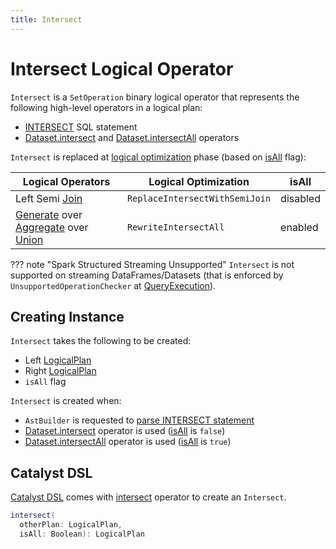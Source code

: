 ```yaml
---
title: Intersect
---
```


# Intersect Logical Operator

`Intersect` is a `SetOperation` binary logical operator that represents the following high-level operators in a logical plan:

* [INTERSECT](../sql/AstBuilder.md#visitSetOperation) SQL statement
* [Dataset.intersect](../Dataset.md#intersect) and [Dataset.intersectAll](../Dataset.md#intersectAll) operators

`Intersect` is replaced at [logical optimization](../logical-optimizations/index.md) phase (based on [isAll](#isAll) flag):

Logical Operators | Logical Optimization | isAll
-|-|-
Left Semi [Join](Join.md) | `ReplaceIntersectWithSemiJoin` | disabled
[Generate](Generate.md) over [Aggregate](Aggregate.md) over [Union](Union.md) | `RewriteIntersectAll` | enabled

??? note "Spark Structured Streaming Unsupported"
    `Intersect` is not supported on streaming DataFrames/Datasets (that is enforced by `UnsupportedOperationChecker` at [QueryExecution](../QueryExecution.md#assertSupported)).

## Creating Instance

`Intersect` takes the following to be created:

* <span id="left"> Left [LogicalPlan](LogicalPlan.md)
* <span id="right"> Right [LogicalPlan](LogicalPlan.md)
* <span id="isAll"> `isAll` flag

`Intersect` is created when:

* `AstBuilder` is requested to [parse INTERSECT statement](../sql/AstBuilder.md#visitSetOperation)
* [Dataset.intersect](../Dataset.md#intersect) operator is used ([isAll](#isAll) is `false`)
* [Dataset.intersectAll](../Dataset.md#intersectAll) operator is used ([isAll](#isAll) is `true`)

## Catalyst DSL

[Catalyst DSL](../catalyst-dsl/index.md) comes with [intersect](../catalyst-dsl/DslLogicalPlan.md#intersect) operator to create an `Intersect`.

```scala
intersect(
  otherPlan: LogicalPlan,
  isAll: Boolean): LogicalPlan
```

